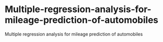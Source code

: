 # Multiple-regression-analysis-for-mileage-prediction-of-automobiles
Multiple regression analysis for mileage prediction of automobiles
